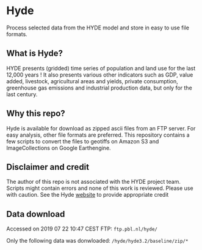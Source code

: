 # Hyde
Process selected data from the HYDE model and store in easy to use file formats.

## What is Hyde?
HYDE presents (gridded) time series of population and land use for the last 12,000 years ! It also presents various other indicators such as GDP, value added, livestock, agricultural areas and yields, private consumption, greenhouse gas emissions and industrial production data, but only for the last century.

## Why this repo?
Hyde is available for download as zipped ascii files from an FTP server. For easy analysis, other file formats are preferred. This repository contains a few scripts to convert the files to geotiffs on Amazon S3 and ImageCollections on Google Earthengine. 


## Disclaimer and credit
The author of this repo is not associated with the HYDE project team. Scripts might contain errors and none of this work is reviewed. Please use with caution. See the Hyde [website](https://themasites.pbl.nl/tridion/en/themasites/hyde/) to provide appropriate credit

## Data download

Accessed on 2019 07 22 10:47 CEST
FTP: `ftp.pbl.nl/hyde/`

Only the following data was donwloaded:
`/hyde/hyde3.2/baseline/zip/*`





